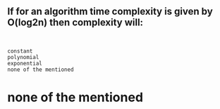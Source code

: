 ## If for an algorithm time complexity is given by O(log2n) then complexity will:


```


constant
polynomial
exponential
none of the mentioned

```


# none of the mentioned

